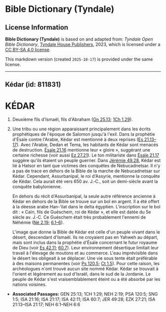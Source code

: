 # Bible Dictionary (Tyndale)

## License Information

**Bible Dictionary (Tyndale)** is based on and adapted from: _Tyndale Open Bible Dictionary_, [Tyndale House Publishers](https://tyndaleopenresources.com/), 2023, which is licensed under a [CC BY-SA 4.0 license](https://creativecommons.org/licenses/by-sa/4.0/legalcode.en).

This markdown version (created `2025-10-17`) is provided under the same license.



--------------------------------

## Kédar (id: 811831)

KÉDAR
=====

1. Deuxième fils d'Ismaël, fils d'Abraham ([Gn 25\.13](https://ref.ly/Gen25:13); [1Ch 1\.29](https://ref.ly/1Chr1:29)).
2. Une tribu ou une région apparaissant principalement dans les écrits prophétiques de l'époque de Salomon jusqu'à l'exil. Dans la prophétie d'Ésaïe contre l'Arabie, Kédar est mentionné à deux reprises ([Es 21\.13–17](https://ref.ly/Isa21:13-Isa21:17)). Avec l'Arabie, Dedan et Tema, les habitants de Kédar sont menacés de destruction. [Ésaïe 21\.16](https://ref.ly/Isa21:16) mentionne leur « gloire », suggérant une certaine richesse (voir aussi [Ez 27\.21](https://ref.ly/Ezek27:21)). Le ton militariste dans [Ésaïe 21\.17](https://ref.ly/Isa21:17) suggère qu'ils étaient un peuple guerrier. Dans [Jérémie 49\.28](https://ref.ly/Jer49:28), Kédar est lié à Hatsor en tant que victimes des conquêtes de Nebucadnetsar. Il n'y a pas de trace en dehors de la Bible de la marche de Nebucadnetsar sur Kédar. Cependant, Assurbanipal, le roi d'Assyrie, mentionne la conquête de Kédar. Cela aurait été vers 650 av. J.‑C., soit un demi\-siècle avant la conquête babylonienne.

    En dehors du récit d'Assurbanipal, la seule autre référence ancienne à Kédar en dehors de la Bible se trouve sur un bol en argent. Il a été offert à la déesse arabe Han\-’ilat dans le delta égyptien. L'inscription sur le bol dit : « Caïn, fils de Guéschem, roi de Kédar », et elle est datée du 5e siècle av. J.‑C. Ce Guéschem était très probablement l'ennemi de Néhémie ([Né 2\.19](https://ref.ly/Neh2:19); [6\.1–6](https://ref.ly/Neh6:1-Neh6:6)).

    L'image que donne la Bible de Kédar est celle d'un peuple vivant dans le désert, descendant d'Ismaël. Ils ne croyaient pas en Yahweh au départ, mais sont inclus dans la prophétie d'Ésaïe concernant le futur royaume de Dieu (voir [Es 42\.11](https://ref.ly/Isa42:11); [60\.7](https://ref.ly/Isa60:7)). Leur environnement désertique limitait leur travail à l'élevage de moutons et au commerce. L'eau imprévisible dans le désert les obligeait à se déplacer. Une vie sous tente était préférable à des maisons permanentes (voir [Ps 120\.5](https://ref.ly/Ps120:5); [Ct 1\.5](https://ref.ly/Song1:5)). Pour cette raison, les archéologues n'ont trouvé aucun site nommé Kédar. Kédar se trouvait à l'orient et légèrement au sud d'Israël, dans le sud de la Jordanie. Le peuple de Kédar s'est vraisemblablement éteint ou a été absorbé par les nations voisines.

* **Associated Passages:** GEN 25:13; 1CH 1:29; NEH 2:19; PSA 120:5; SNG 1:5; ISA 21:16; ISA 21:17; ISA 42:11; ISA 60:7; JER 49:28; EZK 27:21; ISA 21:13–ISA 21:17; NEH 6:1–NEH 6:6

